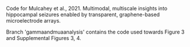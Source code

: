 Code for Mulcahey et al., 2021. Multimodal, multiscale insights into hippocampal seizures enabled by transparent,
graphene-based microelectrode arrays.

Branch 'gammaandmuaanalysis' contains the code used towards Figure 3 and Supplemental Figures 3, 4.
